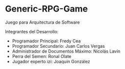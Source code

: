 # Generic-RPG-Game
Juego para Arquitectura de Software

Integrantes del Desarrollo:
 - Programador Principal: Fredy Cea
 - Programador Secundario: Juan Carlos Vergas
 - Administrador de Documentos Máximo: Nicolás Lavín
 - Perra del Semen: Ronal Olate
 - Jugador experto izi: Joaquín González

